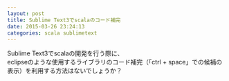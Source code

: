 ```yaml
---
layout: post
title: Sublime Text3でscalaのコード補完
date: 2015-03-26 23:24:13
categories: scala sublimetext
---
```

<p>Sublime Text3でscalaの開発を行う際に、<br>
eclipseのような使用するライブラリのコード補完（「ctrl + space」での候補の表示）を利用する方法はないでしょうか？</p>
